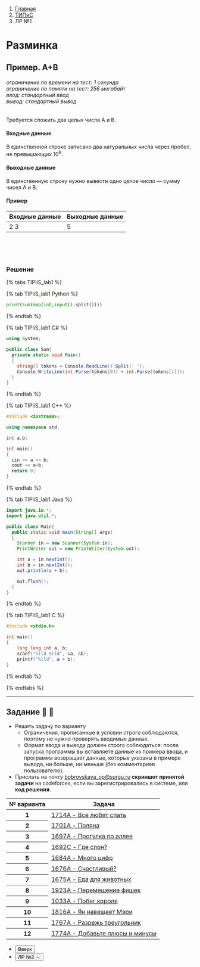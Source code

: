 <ol class="breadcrumb">
  <li class="breadcrumb-item"><a href="{{ site.baseurl }}">Главная</a></li>
  <li class="breadcrumb-item"><a href="{{ site.baseurl }}/TIPiS/index.html">ТИПиС</a></li>
  <li class="breadcrumb-item active">ЛР №1</li>
</ol>

<nav>
  <ul></ul>
</nav>

# Разминка

## Пример. А+В

###### ограничение по времени на тест: 1 секунда<br>ограничение по памяти на тест: 256 мегабайт<br>ввод: стандартный ввод<br>вывод: стандартный вывод<br>

Требуется сложить два целых числа А и В.

#### Входные данные

В единственной строке записано два натуральных числа через пробел, не превышающих $10^9$.

#### Выходные данные

В единственную строку нужно вывести одно целое число — сумму чисел А и В.

#### Пример

<table class="table table-hover">
  <thead>
    <tr>
      <th scope="col">Входные данные</th>
      <th scope="col">Выходные данные</th>
    </tr>
  </thead>
  <tbody>
    <tr>
      <td>2 3</td>
      <td>5</td>
    </tr>
  </tbody>
</table>

<br><br><br>

### Решение

{% tabs TIPIiS_lab1 %}

{% tab TIPIiS_lab1 Python %}
``` python
print(sum(map(int,input().split())))
```
{% endtab %}

{% tab TIPIiS_lab1 C# %}

``` csharp
using System;

public class Sum{
  private static void Main()
  {
    string[] tokens = Console.ReadLine().Split(' ');
    Console.WriteLine(int.Parse(tokens[0]) + int.Parse(tokens[1]));
  }
}
```
{% endtab %}

{% tab TIPIiS_lab1 C++ %}

``` cpp
#include <iostream>;

using namespace std;

int a,b;

int main()
{
  cin >> a >> b;
  cout << a+b;
  return 0;
}
```
{% endtab %}

{% tab TIPIiS_lab1 Java %}

``` java
import java.io.*;
import java.util.*;

public class Main{
  public static void main(String[] args)
  {
    Scanner in = new Scanner(System.in);
    PrintWriter out = new PrintWriter(System.out);

    int a = in.nextInt();
    int b = in.nextInt();
    out.println(a + b);

    out.flush();
  }
}
```
{% endtab %}

{% tab TIPIiS_lab1 C %}

```c 
#include <stdio.h>

int main()
{
    long long int a, b;
    scanf("%lld %lld", &a, &b);
    printf("%lld", a + b);
}
```
{% endtab %}

{% endtabs %}

___


## Задание 📑 🐾

* Решить задачу по варианту
  * Ограничения, прописанные в условии строго соблюдаются, поэтому не нужно проверять вводимые данные.
  * Формат ввода и вывода должен строго соблюдаться: после запуска программы вы вставляете данные из примера ввода, и программа возвращает данные, которые указаны в примере вывода, ни больше, ни меньше (без комментариев пользователю).
* Прислать на почту bobrovskaya_op@surgu.ru **скриншот принятой задачи** на codeforces, если вы зарегистрировались в системе, или **код решения**.

<div class="table-responsive">
 <table class="table table-hover border-primary table-bordered">
   <thead>
     <tr class="table-dark">
       <th scope="col">№ варианта</th>
       <th scope="col">Задача</th>
     </tr>
   </thead>
   <tbody>
     <tr>
       <th scope="row">1</th>
       <td><a href="http://codeforces.com/problemset/problem/1714/A" target="_blank">1714A - Все любят спать</a></td>
     </tr>
     <tr>
       <th scope="row">2</th>
       <td><a href="https://codeforces.com/problemset/problem/1701/A" target="_blank">1701A - Поляна</a></td>
     </tr>
     <tr>
       <th scope="row">3</th>
       <td><a href="http://codeforces.com/problemset/problem/1697/A" target="_blank">1697A - Прогулка по аллее</a></td>
     </tr>
     <tr>
       <th scope="row">4</th>
       <td><a href="http://codeforces.com/problemset/problem/1692/C" target="_blank">1692C - Где слон?</a></td>
     </tr>
     <tr>
       <th scope="row">5</th>
       <td><a href="http://codeforces.com/problemset/problem/1684/A" target="_blank">1684A - Много цифр</a></td>
     </tr>
     <tr>
       <th scope="row">6</th>
       <td><a href=" http://codeforces.com/problemset/problem/1676/A" target="_blank">1676A - Счастливый?</a></td>
     </tr>
     <tr>
       <th scope="row">7</th>
       <td><a href="http://codeforces.com/problemset/problem/1675/A" target="_blank">1675A - Еда для животных</a></td>
     </tr>
     <tr>
       <th scope="row">8</th>
       <td><a href="https://codeforces.com/contest/1923/problem/A" target="_blank">1923A - Перемещение фишек</a></td>
     </tr>
     <tr>
       <th scope="row">9</th>
       <td><a href="https://codeforces.com/contest/1033/problem/A" target="_blank">1033A - Побег короля</a></td>
     </tr>
     <tr>
       <th scope="row">10</th>
       <td><a href="https://codeforces.com/contest/1816/problem/A" target="_blank">1816A - Ян навещает Мэри</a></td>
     </tr>
     <tr>
       <th scope="row">11</th>
       <td><a href="https://codeforces.com/contest/1767/problem/A" target="_blank">1767A - Разрежь треугольник</a></td>
     </tr>
     <tr>
       <th scope="row">12</th>
       <td><a href="https://codeforces.com/contest/1774/problem/A" target="_blank">1774A - Добавьте плюсы и минусы</a></td>
     </tr>
    </tbody>
</table>
</div>

 <div class="row">
   <div class="col-lg-12">
     <ul class="list-unstyled">
       <li class="float-end">
         <button type="button" class="btn btn-outline-primary" onclick="window.location.href='#разминка';">Вверх</button>
       </li>
       <li class="float-end">
         <button type="button" class="btn btn-primary" onclick="window.location.href='{{ site.baseurl }}/TIPiS/labs/lab2.html';">ЛР №2 →</button>
       </li>
     </ul>
   </div>
 </div>
